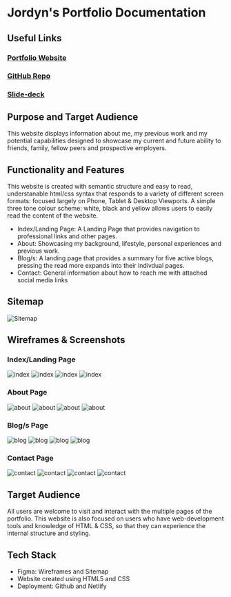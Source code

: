 # **Jordyn's Portfolio Documentation**

## Useful Links

### [Portfolio Website](https://main--enchanting-frangipane-5bb72c.netlify.app/index.html)

### [GitHub Repo](https://github.com/JanzenCode/JordynSmall_T1A2)

### [Slide-deck](https://youtu.be/xVkA4unryz4)

## Purpose and Target Audience

This website displays information about me, my previous work and my potential capabilities designed to showcase my current and future ability to friends, family, fellow peers and prospective employers. 

## Functionality and Features 

This website is created with semantic structure and easy to read, understanable html/css syntax that responds to a variety of different screen formats: focused largely on Phone, Tablet & Desktop Viewports. A simple three tone colour scheme: white, black and yellow allows users to easily read the content of the website. 
- Index/Landing Page: A Landing Page that provides navigation to professional links and other pages.
- About: Showcasing my background, lifestyle, personal experiences and previous work.
- Blog/s: A landing page that provides a summary for five active blogs, pressing the read more expands into their indivdual pages. 
- Contact: General information about how to reach me with attached social media links 

## Sitemap

![Sitemap](https://github.com/JanzenCode/JordynSmall_T1A2/blob/main/docs/Sitemap.png)

## Wireframes & Screenshots

### Index/Landing Page

![index](https://github.com/JanzenCode/JordynSmall_T1A2/blob/main/docs/index.png)
![index](https://github.com/JanzenCode/JordynSmall_T1A2/blob/main/docs/index-phone.png)
![index](https://github.com/JanzenCode/JordynSmall_T1A2/blob/main/docs/index-tablet.png)
![index](https://github.com/JanzenCode/JordynSmall_T1A2/blob/main/docs/index-desktop.png)

### About Page

![about](https://github.com/JanzenCode/JordynSmall_T1A2/blob/main/docs/about.png)
![about](https://github.com/JanzenCode/JordynSmall_T1A2/blob/main/docs/about-phone.png)
![about](https://github.com/JanzenCode/JordynSmall_T1A2/blob/main/docs/about-tablet.png)
![about](https://github.com/JanzenCode/JordynSmall_T1A2/blob/main/docs/about-desktop.png)

### Blog/s Page

![blog](https://github.com/JanzenCode/JordynSmall_T1A2/blob/main/docs/blog.png)
![blog](https://github.com/JanzenCode/JordynSmall_T1A2/blob/main/docs/blog-phone.png)
![blog](https://github.com/JanzenCode/JordynSmall_T1A2/blob/main/docs/blog-tablet.png)
![blog](https://github.com/JanzenCode/JordynSmall_T1A2/blob/main/docs/blog-desktop.png)

### Contact Page

![contact](https://github.com/JanzenCode/JordynSmall_T1A2/blob/main/docs/connect.png)
![contact](https://github.com/JanzenCode/JordynSmall_T1A2/blob/main/docs/contact-phone.png)
![contact](https://github.com/JanzenCode/JordynSmall_T1A2/blob/main/docs/contact-tablet.png)
![contact](https://github.com/JanzenCode/JordynSmall_T1A2/blob/main/docs/contact-desktop.png)

## Target Audience

All users are welcome to visit and interact with the multiple pages of the portfolio.
This website is also focused on users who have web-development tools and knowledge of HTML & CSS, so that they can experience the internal structure and styling. 

## Tech Stack

- Figma: Wireframes and Sitemap
- Website created using HTML5 and CSS
- Deployment: Github and Netlify
